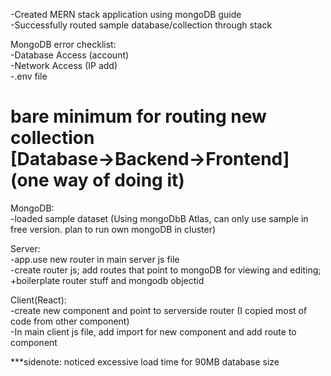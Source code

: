 -Created MERN stack application using mongoDB guide  
-Successfully routed sample database/collection through stack  

MongoDB error checklist:  
-Database Access (account)  
-Network Access (IP add)  
-.env file  

bare minimum for routing new collection  
[Database->Backend->Frontend]  
(one way of doing it)  
============================================================================  

MongoDB:  
-loaded sample dataset (Using mongoDbB Atlas, can only use sample in free version. plan to run own mongoDB in cluster)  

Server:  
-app.use new router in main server js file  
-create router js; add routes that point to mongoDB for viewing and editing; +boilerplate router stuff and mongodb objectid  

Client(React):  
-create new component and point to serverside router (I copied most of code from other component)  
-In main client js file, add import for new component and add route to component  


***sidenote: noticed excessive load time for 90MB database size
